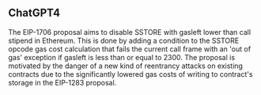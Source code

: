 ## ChatGPT4

The EIP-1706 proposal aims to disable SSTORE with gasleft lower than call stipend in Ethereum. This is done by adding a condition to the SSTORE opcode gas cost calculation that fails the current call frame with an 'out of gas' exception if gasleft is less than or equal to 2300. The proposal is motivated by the danger of a new kind of reentrancy attacks on existing contracts due to the significantly lowered gas costs of writing to contract's storage in the EIP-1283 proposal.
